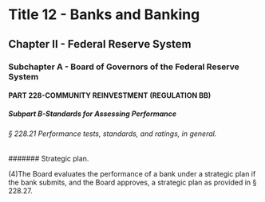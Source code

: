 
# Title 12 - Banks and Banking
## Chapter II - Federal Reserve System
### Subchapter A - Board of Governors of the Federal Reserve System
#### PART 228-COMMUNITY REINVESTMENT (REGULATION BB)
##### Subpart B-Standards for Assessing Performance
###### § 228.21 Performance tests, standards, and ratings, in general.
####### Strategic plan.

(4)The Board evaluates the performance of a bank under a strategic plan if the bank submits, and the Board approves, a strategic plan as provided in § 228.27.
